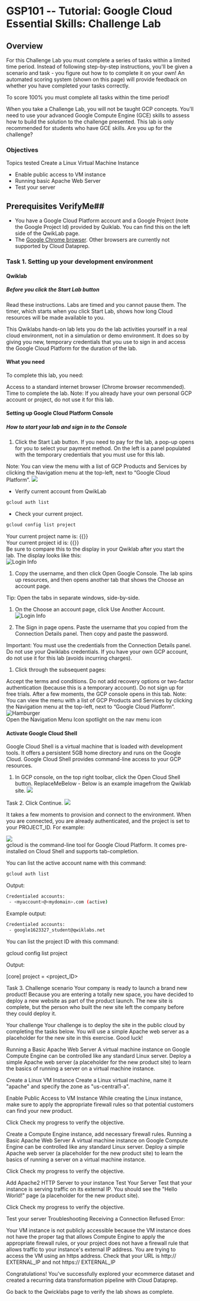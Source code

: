 # GSP101 -- Tutorial: Google Cloud Essential Skills: Challenge Lab

## Overview
For this Challenge Lab you must complete a series of tasks within a limited time period. Instead of following step-by-step instructions, you'll be given a scenario and task - you figure out how to to complete it on your own! An automated scoring system (shown on this page) will provide feedback on whether you have completed your tasks correctly.

To score 100% you must complete all tasks within the time period!

When you take a Challenge Lab, you will not be taught GCP concepts. You'll need to use your advanced Google Compute Engine (GCE) skills to assess how to build the solution to the challenge presented. This lab is only recommended for students who have GCE skills. Are you up for the challenge?

### Objectives ###
Topics tested
Create a Linux Virtual Machine Instance

* Enable public access to VM instance
* Running basic Apache Web Server
* Test your server 

## Prerequisites VerifyMe##

 -  You have a Google Cloud Platform account and a Google Project (note the Google Project Id) provided by Quiklab. You can find this on the left side of the QwikLab page.
 -  The [Google Chrome browser](https://www.google.com/chrome/browser/desktop/). Other browsers are currently not supported by Cloud Dataprep.
 
 
### Task 1. Setting up your development environment ##
#### Qwiklab
##### Before you click the Start Lab button
Read these instructions. Labs are timed and you cannot pause them. The timer, which starts when you click Start Lab, shows how long Cloud resources will be made available to you.

This Qwiklabs hands-on lab lets you do the lab activities yourself in a real cloud environment, not in a simulation or demo environment. It does so by giving you new, temporary credentials that you use to sign in and access the Google Cloud Platform for the duration of the lab.

#### What you need
To complete this lab, you need:

Access to a standard internet browser (Chrome browser recommended).
Time to complete the lab.
Note: If you already have your own personal GCP account or project, do not use it for this lab.

#### Setting up Google Cloud Platform Console
##### How to start your lab and sign in to the Console

1. Click the Start Lab button. If you need to pay for the lab, a pop-up opens for you to select your payment method. On the left is a panel populated with the temporary credentials that you must use for this lab.  


Note: You can view the menu with a list of GCP Products and Services by clicking the Navigation menu at the top-left, next to “Google Cloud Platform”.
<walkthrough-spotlight-pointer spotlightId="devshell-web-preview-button"
                               text="Open Web Preview">
</walkthrough-spotlight-pointer>
![](https://cdn.qwiklabs.com/a6YnJv8GlGae4rnJIbjA27J8c7YApa%2B6noPFkkKxZjk%3D)

- Verify current account from QwikLab
```bash
gcloud auth list
```

- Check your current project.
```bash
gcloud config list project
```
Your current project name is: {{<project-name>}}  
Your current project id is: {{<project-id>}}  
 Be sure to compare this to the display in your Qwiklab after you start the lab. The display looks like this:  
 ![Login Info](https://cdn.qwiklabs.com/%2FtHp4GI5VSDyTtdqi3qDFtevuY014F88%2BFow%2FadnRgE%3D)  
 
1. Copy the username, and then click Open Google Console. The lab spins up resources, and then opens another tab that shows the Choose an account page.

Tip: Open the tabs in separate windows, side-by-side.

1. On the Choose an account page, click Use Another Account.  
 ![Login Info](https://cdn.qwiklabs.com/eQ6xPnPn13GjiJP3RWlHWwiMjhooHxTNvzfg1AL2WPw%3D) 
 
1.   The Sign in page opens. Paste the username that you copied from the Connection Details panel. Then copy and paste the password.

Important: You must use the credentials from the Connection Details panel. Do not use your Qwiklabs credentials. If you have your own GCP account, do not use it for this lab (avoids incurring charges).

1. Click through the subsequent pages:

Accept the terms and conditions.
Do not add recovery options or two-factor authentication (because this is a temporary account).
Do not sign up for free trials.
After a few moments, the GCP console opens in this tab.
Note: You can view the menu with a list of GCP Products and Services by clicking the Navigation menu at the top-left, next to “Google Cloud Platform”.
![Hamburger](https://cdn.qwiklabs.com/9vT7xPlxoNP%2FPsK0J8j0ZPFB4HnnpaIJVCDByaBrSHg%3D)  
Open the Navigation Menu Icon
<walkthrough-nav-menu-icon>
</walkthrough-nav-menu-icon>
<walkthrough-spotlight-pointer
    spotlightId="nav-menu-icon">
    spotlight on the nav menu icon
</walkthrough-spotlight-pointer>

#### Activate Google Cloud Shell
Google Cloud Shell is a virtual machine that is loaded with development tools. It offers a persistent 5GB home directory and runs on the Google Cloud. Google Cloud Shell provides command-line access to your GCP resources.   

1.  In GCP console, on the top right toolbar, click the Open Cloud Shell button.
ReplaceMeBelow - Below is an example imagefrom the Qwiklab site.
![](https://cdn.qwiklabs.com/vdY5e%2Fan9ZGXw5a%2FZMb1agpXhRGozsOadHURcR8thAQ%3D)  

Task 2. Click Continue.
![](https://cdn.qwiklabs.com/lr3PBRjWIrJ%2BMQnE8kCkOnRQQVgJnWSg4UWk16f0s%2FA%3D)

It takes a few moments to provision and connect to the environment. When you are connected, you are already authenticated, and the project is set to your PROJECT_ID. For example:

![](https://cdn.qwiklabs.com/hmMK0W41Txk%2B20bQyuDP9g60vCdBajIS%2B52iI2f4bYk%3D)  
gcloud is the command-line tool for Google Cloud Platform. It comes pre-installed on Cloud Shell and supports tab-completion.

You can list the active account name with this command:

```bash
gcloud auth list
``` 
Output:  
```bash
Credentialed accounts:
 - <myaccount>@<mydomain>.com (active)
```

Example output:

```bash
Credentialed accounts:
 - google1623327_student@qwiklabs.net
```
You can list the project ID with this command:

gcloud config list project

Output:

[core]
project = <project_ID>

Task 3. Challenge scenario
Your company is ready to launch a brand new product! Because you are entering a totally new space, you have decided to deploy a new website as part of the product launch. The new site is complete, but the person who built the new site left the company before they could deploy it.


Your challenge
Your challenge is to deploy the site in the public cloud by completing the tasks below. You will use a simple Apache web server as a placeholder for the new site in this exercise. Good luck!

Running a Basic Apache Web Server
A virtual machine instance on Google Compute Engine can be controlled like any standard Linux server. Deploy a simple Apache web server (a placeholder for the new product site) to learn the basics of running a server on a virtual machine instance.

Create a Linux VM Instance
Create a Linux virtual machine, name it "apache" and specify the zone as "us-central1-a".

Enable Public Access to VM Instance
While creating the Linux instance, make sure to apply the appropriate firewall rules so that potential customers can find your new product.

Click Check my progress to verify the objective.

Create a Compute Engine instance, add necessary firewall rules.
Running a Basic Apache Web Server
A virtual machine instance on Google Compute Engine can be controlled like any standard Linux server. Deploy a simple Apache web server (a placeholder for the new product site) to learn the basics of running a server on a virtual machine instance.

Click Check my progress to verify the objective.

Add Apache2 HTTP Server to your instance
Test Your Server
Test that your instance is serving traffic on its external IP. You should see the "Hello World!" page (a placeholder for the new product site).

Click Check my progress to verify the objective.

Test your server
Troubleshooting
Receiving a Connection Refused Error:

Your VM instance is not publicly accessible because the VM instance does not have the proper tag that allows Compute Engine to apply the appropriate firewall rules, or your project does not have a firewall rule that allows traffic to your instance's external IP address.
You are trying to access the VM using an https address. Check that your URL is http:// EXTERNAL_IP and not https:// EXTERNAL_IP

Congratulations!
You've successfully explored your ecommerce dataset and created a recurring data transformation pipeline with Cloud Dataprep.

Go back to the Qwicklabs page to verify the lab shows as complete.

<walkthrough-conclusion-trophy></walkthrough-conclusion-trophy>